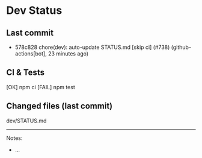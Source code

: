 # Dev Status

## Last commit
- 578c828 chore(dev): auto-update STATUS.md [skip ci] (#738) (github-actions[bot], 23 minutes ago)
## CI & Tests
[OK] npm ci
[FAIL] npm test

## Changed files (last commit)
dev/STATUS.md

---
Notes:
- ...
